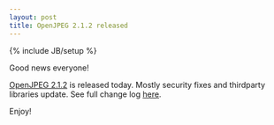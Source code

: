```yaml
---
layout: post
title: OpenJPEG 2.1.2 released
---
```

{% include JB/setup %}

Good news everyone!

[OpenJPEG 2.1.2](https://github.com/uclouvain/openjpeg/releases/tag/v2.1.2) is released today.
Mostly security fixes and thirdparty libraries update.
See full change log [here](https://github.com/uclouvain/openjpeg/blob/openjpeg-2.1/CHANGELOG.md).

Enjoy!
